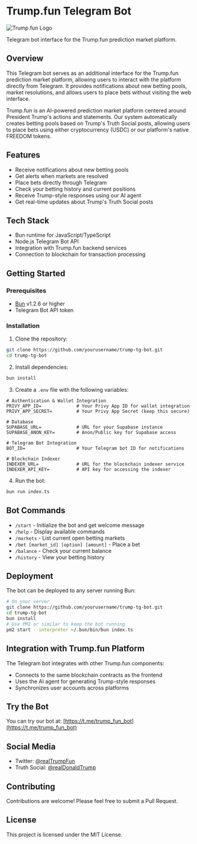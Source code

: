 # Trump.fun Telegram Bot

![Trump.fun Logo](https://fxewzungnacaxpsnowcu.supabase.co/storage/v1/object/public/trump-fun/logo/trump.fun.logo.jpg)

Telegram bot interface for the Trump.fun prediction market platform.

## Overview

This Telegram bot serves as an additional interface for the Trump.fun prediction market platform, allowing users to interact with the platform directly from Telegram. It provides notifications about new betting pools, market resolutions, and allows users to place bets without visiting the web interface.

Trump.fun is an AI-powered prediction market platform centered around President Trump's actions and statements. Our system automatically creates betting pools based on Trump's Truth Social posts, allowing users to place bets using either cryptocurrency (USDC) or our platform's native FREEDOM tokens.

## Features

- Receive notifications about new betting pools
- Get alerts when markets are resolved
- Place bets directly through Telegram
- Check your betting history and current positions
- Receive Trump-style responses using our AI agent
- Get real-time updates about Trump's Truth Social posts

## Tech Stack

- Bun runtime for JavaScript/TypeScript
- Node.js Telegram Bot API
- Integration with Trump.fun backend services
- Connection to blockchain for transaction processing

## Getting Started

### Prerequisites

- [Bun](https://bun.sh) v1.2.6 or higher
- Telegram Bot API token

### Installation

1. Clone the repository:

```bash
git clone https://github.com/yourusername/trump-tg-bot.git
cd trump-tg-bot
```

2. Install dependencies:

```bash
bun install
```

3. Create a `.env` file with the following variables:

```
# Authentication & Wallet Integration
PRIVY_APP_ID=             # Your Privy App ID for wallet integration
PRIVY_APP_SECRET=         # Your Privy App Secret (keep this secure)

# Database
SUPABASE_URL=             # URL for your Supabase instance
SUPABASE_ANON_KEY=        # Anon/Public key for Supabase access

# Telegram Bot Integration
BOT_ID=                   # Your Telegram bot ID for notifications

# Blockchain Indexer
INDEXER_URL=              # URL for the blockchain indexer service
INDEXER_API_KEY=          # API key for accessing the indexer
```

4. Run the bot:

```bash
bun run index.ts
```

## Bot Commands

- `/start` - Initialize the bot and get welcome message
- `/help` - Display available commands
- `/markets` - List current open betting markets
- `/bet [market_id] [option] [amount]` - Place a bet
- `/balance` - Check your current balance
- `/history` - View your betting history

## Deployment

The bot can be deployed to any server running Bun:

```bash
# On your server
git clone https://github.com/yourusername/trump-tg-bot.git
cd trump-tg-bot
bun install
# Use PM2 or similar to keep the bot running
pm2 start --interpreter ~/.bun/bin/bun index.ts
```

## Integration with Trump.fun Platform

The Telegram bot integrates with other Trump.fun components:

- Connects to the same blockchain contracts as the frontend
- Uses the AI agent for generating Trump-style responses
- Synchronizes user accounts across platforms

## Try the Bot

You can try our bot at: [https://t.me/trump_fun_bot](https://t.me/trump_fun_bot)

## Social Media

- Twitter: [@realTrumpFun](https://x.com/realTrumpFun)
- Truth Social: [@realDonaldTrump](https://truthsocial.com/@realDonaldTrump)

## Contributing

Contributions are welcome! Please feel free to submit a Pull Request.

## License

This project is licensed under the MIT License.
